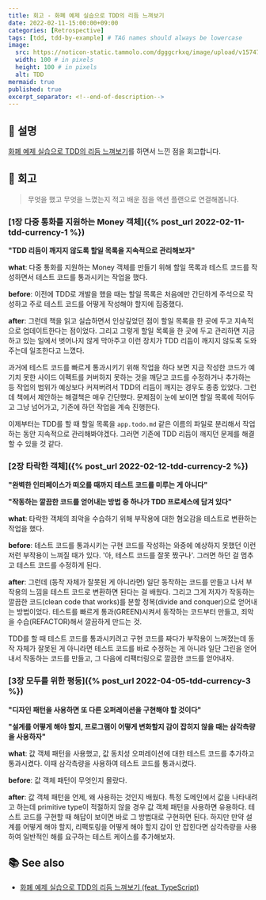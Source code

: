 ```yaml
---
title: 회고 - 화폐 예제 실습으로 TDD의 리듬 느껴보기
date: 2022-02-11-15:00:00+09:00
categories: [Retrospective]
tags: [tdd, tdd-by-example] # TAG names should always be lowercase
image:
  src: https://noticon-static.tammolo.com/dgggcrkxq/image/upload/v1574740301/noticon/up950fjgyekwqizq6xa6.png
  width: 100 # in pixels
  height: 100 # in pixels
  alt: TDD
mermaid: true
published: true
excerpt_separator: <!--end-of-description-->
---
```


## 💁 설명

[화폐 예제 실습으로 TDD의 리듬 느껴보기](/tags/tdd-by-example/)를 하면서 느낀 점을 회고합니다.

<!--end-of-description-->

## 📝 회고

> 무엇을 했고 무엇을 느꼈는지 적고 배운 점을 액션 플랜으로 연결해봅니다.

### [1장 다중 통화를 지원하는 Money 객체]({% post_url 2022-02-11-tdd-currency-1 %})

**"TDD 리듬이 깨지지 않도록 할일 목록을 지속적으로 관리해보자"**

**what**: 다중 통화를 지원하는 Money 객체를 만들기 위해 할일 목록과 테스트 코드를 작성하면서 테스트 코드를 통과시키는 작업을 했다.

**before**: 이전에 TDD로 개발을 했을 때는 할일 목록은 처음에만 간단하게 주석으로 작성하고 주로 테스트 코드를 어떻게 작성해야 할지에 집중했다.

**after**: 그런데 책을 읽고 실습하면서 인상깊었던 점이 할일 목록을 한 곳에 두고 지속적으로 업데이트한다는 점이었다. 그리고 그렇게 할일 목록을 한 곳에 두고 관리하면 지금 하고 있는 일에서 벗어나지 않게 막아주고 이런 장치가 TDD 리듬이 깨지지 않도록 도와주는데 일조한다고 느꼈다.

과거에 테스트 코드를 빠르게 통과시키기 위해 작업을 하다 보면 지금 작성한 코드가 예기치 못한 사이드 이펙트를 커버하지 못하는 것을 깨닫고 코드를 수정하거나 추가하는 등 작업의 범위가 예상보다 커져버려서 TDD의 리듬이 깨지는 경우도 종종 있었다. 그런데 책에서 제안하는 해결책은 매우 간단했다. 문제점이 눈에 보이면 할일 목록에 적어두고 그냥 넘어가고, 기존에 하던 작업을 계속 진행한다.

이제부터는 TDD를 할 때 할일 목록을 `app.todo.md` 같은 이름의 파일로 분리해서 작업하는 동안 지속적으로 관리해봐야겠다. 그러면 기존에 TDD 리듬이 깨지던 문제를 해결할 수 있을 것 같다.

### [2장 타락한 객체]({% post_url 2022-02-12-tdd-currency-2 %})

**"완벽한 인터페이스가 떠오를 때까지 테스트 코드를 미루는 게 아니다"**

**"작동하는 깔끔한 코드를 얻어내는 방법 중 하나가 TDD 프로세스에 담겨 있다"**

**what**: 타락한 객체의 죄악을 수습하기 위해 부작용에 대한 혐오감을 테스트로 변환하는 작업을 했다.

**before**: 테스트 코드를 통과시키는 구현 코드를 작성하는 와중에 예상하지 못했던 이런 저런 부작용이 느껴질 때가 있다. '아, 테스트 코드를 잘못 짰구나'. 그러면 하던 걸 멈추고 테스트 코드를 수정하게 된다.

**after**: 그런데 (동작 자체가 잘못된 게 아니라면) 일단 동작하는 코드를 만들고 나서 부작용의 느낌을 테스트 코드로 변환하면 된다는 걸 배웠다. 그리고 그게 저자가 작동하는 깔끔한 코드(clean code that works)를 분할 정복(divide and conquer)으로 얻어내는 방법이었다. 테스트를 빠르게 통과(GREEN)시켜서 동작하는 코드부터 만들고, 죄악을 수습(REFACTOR)해서 깔끔하게 만드는 것.

TDD를 할 때 테스트 코드를 통과시키려고 구현 코드를 짜다가 부작용이 느껴졌는데 동작 자체가 잘못된 게 아니라면 테스트 코드를 바로 수정하는 게 아니라 일단 그린을 얻어내서 작동하는 코드를 만들고, 그 다음에 리팩터링으로 깔끔한 코드를 얻어내자.

### [3장 모두를 위한 평등]({% post_url 2022-04-05-tdd-currency-3 %})

**"디자인 패턴을 사용하면 또 다른 오퍼레이션을 구현해야 할 것이다"**

**"설계를 어떻게 해야 할지, 프로그램이 어떻게 변화할지 감이 잡히지 않을 때는 삼각측량을 사용하자"**

**what**: 값 객체 패턴을 사용했고, 값 동치성 오퍼레이션에 대한 테스트 코드를 추가하고 통과시켰다. 이때 삼각측량을 사용하여 테스트 코드를 통과시켰다.

**before**: 값 객체 패턴이 무엇인지 몰랐다.

**after**: 값 객체 패턴을 언제, 왜 사용하는 것인지 배웠다. 특정 도메인에서 값을 나타내려고 하는데 primitive type이 적절하지 않을 경우 값 객체 패턴을 사용하면 유용하다. 테스트 코드를 구현할 때 해답이 보이면 바로 그 방법대로 구현하면 된다. 하지만 만약 설계를 어떻게 해야 할지, 리팩토링을 어떻게 해야 할지 감이 안 잡힌다면 삼각측량을 사용하여 일반적인 해를 요구하는 테스트 케이스를 추가해보자.

## 📚 See also

- [화폐 예제 실습으로 TDD의 리듬 느껴보기 (feat. TypeScript)](/tags/tdd-by-example)
